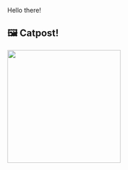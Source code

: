 Hello there!



## 🖼️ Catpost!

<sub>
    <img src="https://cdn2.thecatapi.com/images/g8.jpg" height="256">
</sub>

